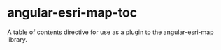 # angular-esri-map-toc
A table of contents directive for use as a plugin to the angular-esri-map library.
